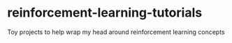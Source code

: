 # reinforcement-learning-tutorials
Toy projects to help wrap my head around reinforcement learning concepts
